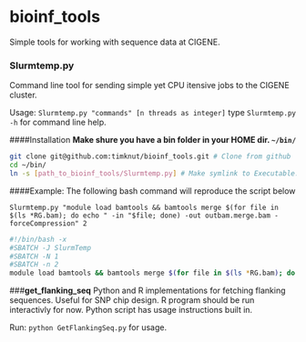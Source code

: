 bioinf_tools
============

Simple tools for working with sequence data at CIGENE.
### **Slurmtemp.py**
Command line tool for sending simple yet CPU itensive jobs to the CIGENE cluster.

Usage: `Slurmtemp.py "commands" [n threads as integer]`
type `Slurmtemp.py -h` for command line help.


####Installation
**Make shure you have a bin folder in your HOME dir. `~/bin/`**
```bash
git clone git@github.com:timknut/bioinf_tools.git # Clone from github
cd ~/bin/
ln -s [path_to_bioinf_tools/Slurmtemp.py] # Make symlink to Executable.
```

####Example:
The following bash command will reproduce the script below

`Slurmtemp.py "module load bamtools && bamtools merge $(for file in $(ls *RG.bam); do echo " -in "$file; done) -out outbam.merge.bam -forceCompression" 2`

```bash
#!/bin/bash -x
#SBATCH -J SlurmTemp
#SBATCH -N 1
#SBATCH -n 2
module load bamtools && bamtools merge $(for file in $(ls *RG.bam); do echo " -in "$file; done) -out outbam.merge.bam -forceCompression
```

###**get_flanking_seq**
Python and R implementations for fetching flanking sequences. Useful for SNP chip design.
R program should be run interactivly for now. Python script has usage instructions built in.

Run: `python GetFlankingSeq.py` for usage.
